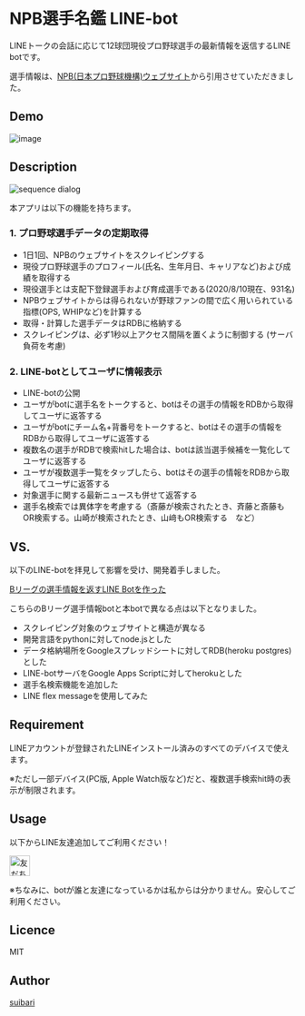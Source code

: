 NPB選手名鑑 LINE-bot
====

LINEトークの会話に応じて12球団現役プロ野球選手の最新情報を返信するLINE botです。

選手情報は、[NPB(日本プロ野球機構)ウェブサイト](https://npb.jp/)から引用させていただきました。

## Demo

![image](https://user-images.githubusercontent.com/61776220/90086377-4488dc00-dd55-11ea-8f20-7f7d08a77150.gif)

## Description

![sequence dialog](http://www.plantuml.com/plantuml/proxy?src=https://gist.githubusercontent.com/suibari/ba0a7d00672005ac71a2b045e8b61b56/raw/d16fb53f90bd9f1fdfccfa5a90bc2050c0fc4a69/npb_meikan_bot_sequence.txt)

本アプリは以下の機能を持ちます。

### 1. プロ野球選手データの定期取得

* 1日1回、NPBのウェブサイトをスクレイピングする
* 現役プロ野球選手のプロフィール(氏名、生年月日、キャリアなど)および成績を取得する
* 現役選手とは支配下登録選手および育成選手である(2020/8/10現在、931名)
* NPBウェブサイトからは得られないが野球ファンの間で広く用いられている指標(OPS, WHIPなど)を計算する
* 取得・計算した選手データはRDBに格納する
* スクレイピングは、必ず1秒以上アクセス間隔を置くように制御する (サーバ負荷を考慮)

### 2. LINE-botとしてユーザに情報表示

* LINE-botの公開
* ユーザがbotに選手名をトークすると、botはその選手の情報をRDBから取得してユーザに返答する
* ユーザがbotにチーム名+背番号をトークすると、botはその選手の情報をRDBから取得してユーザに返答する
* 複数名の選手がRDBで検索hitした場合は、botは該当選手候補を一覧化してユーザに返答する
* ユーザが複数選手一覧をタップしたら、botはその選手の情報をRDBから取得してユーザに返答する
* 対象選手に関する最新ニュースも併せて返答する
* 選手名検索では異体字を考慮する（斎藤が検索されたとき、斉藤と斎藤もOR検索する。山崎が検索されたとき、山﨑もOR検索する　など）

## VS. 

以下のLINE-botを拝見して影響を受け、開発着手しました。

[Bリーグの選手情報を返すLINE Botを作った](https://kta-basket.hatenablog.com/entry/2019/02/08/005551)

こちらのBリーグ選手情報botと本botで異なる点は以下となりました。

* スクレイピング対象のウェブサイトと構造が異なる
* 開発言語をpythonに対してnode.jsとした
* データ格納場所をGoogleスプレッドシートに対してRDB(heroku postgres)とした
* LINE-botサーバをGoogle Apps Scriptに対してherokuとした
* 選手名検索機能を追加した
* LINE flex messageを使用してみた

## Requirement

LINEアカウントが登録されたLINEインストール済みのすべてのデバイスで使えます。

※ただし一部デバイス(PC版, Apple Watch版など)だと、複数選手検索hit時の表示が制限されます。

## Usage

以下からLINE友達追加してご利用ください！

<a href="https://lin.ee/CqYJbKN"><img src="https://scdn.line-apps.com/n/line_add_friends/btn/ja.png" alt="友だち追加" height="36" border="0"></a>

※ちなみに、botが誰と友達になっているかは私からは分かりません。安心してご利用ください。

## Licence

MIT

## Author

[suibari](https://github.com/suibari)

